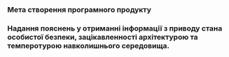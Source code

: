 ### Мета створення програмного продукту
### Надання пояснень у отриманні інформації з приводу стана особистої безпеки, зацікавленності архітектурою та темперотурою навколишнього середовища.
